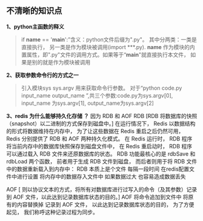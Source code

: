 
## 不清晰的知识点

**1、python主函数的释义**
> if __name__ == '__main__':”含义：python文件后缀为".py"。 其中分两类：一类是直接执行， 另一类是作为模块被调用(import ***.py).
> __name__ 作为模块的内置属性，即".py"文件的调用方式。如果等于“__main__"就直接执行本文件， 如果是别的就是作为模块被调用

**2、获取参数命令行的方式之一**
> 引入模块sys
> sys.argv 用来获取命令行参数。
> 对于“python  code.py  input_name  output_name ”,共三个参数:code.py为sys.argv[0], input_name 为sys.argv[1], output_name为sys.argv[2] 

**3、redis 为什么能够持久化存储 ？**
因为 RDB 和 AOF
RDB [RDB 将数据库的快照（snapshot）以二进制的方式保存到磁盘中。]
在运行情况下， Redis 以数据结构的形式将数据维持在内存中， 为了让这些数据在 Redis 重启之后仍然可用， Redis 分别提供了 RDB 和 AOF 两种持久化模式。
在 Redis 运行时， RDB 程序将当前内存中的数据库快照保存到磁盘文件中， 在 Redis 重启动时， RDB 程序可以通过载入 RDB 文件来还原数据库的状态。
RDB 功能最核心的是 rdbSave 和 rdbLoad 两个函数， 前者用于生成 RDB 文件到磁盘， 而后者则用于将 RDB 文件中的数据重新载入到内存中：
RDB 本质上是个文件 每隔一段时间 在redis配置文件中进行设置 将内存中的数据存入文件中 如果数据过大 也容易造成数据丢失

AOF [ 则以协议文本的方式，将所有对数据库进行过写入的命令（及其参数）记录到 AOF 文件，以此达到记录数据库状态的目的。]
AOF 将命令追加到文件中 将原有的内容替换掉 记录到 AOF 文件， 以此达到记录数据库状态的目的， 为了方便起见， 我们称呼这种记录过程为同步。



